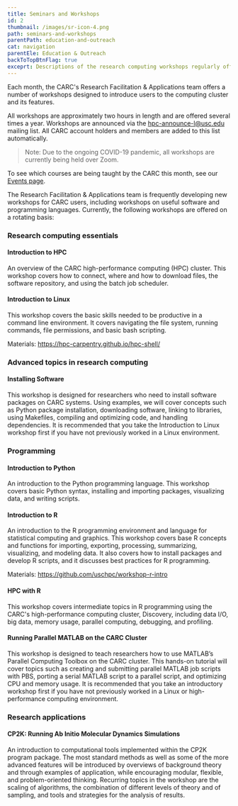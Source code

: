 ```yaml
---
title: Seminars and Workshops
id: 2
thumbnail: /images/sr-icon-4.png
path: seminars-and-workshops
parentPath: education-and-outreach
cat: navigation
parentEle: Education & Outreach
backToTopBtnFlag: true
exceprt: Descriptions of the research computing workshops regularly offered by the CARC.
---
```


Each month, the CARC's Research Facilitation & Applications team offers a number of workshops designed to introduce users to the computing cluster and its features.

All workshops are approximately two hours in length and are offered several times a year. Workshops are announced via the hpc-announce-l@usc.edu mailing list. All CARC account holders and members are added to this list automatically.

>Note: Due to the ongoing COVID-19 pandemic, all workshops are currently being held over Zoom.

To see which courses are being taught by the CARC this month, see our [Events page](/news-and-events/events).

The Research Facilitation & Applications team is frequently developing new workshops for CARC users, including workshops on useful software and programming languages. Currently, the following workshops are offered on a rotating basis:

### Research computing essentials

#### Introduction to HPC

An overview of the CARC high-performance computing (HPC) cluster. This workshop covers how to connect, where and how to download files, the software repository, and using the batch job scheduler.

#### Introduction to Linux

This workshop covers the basic skills needed to be productive in a command line environment. It covers navigating the file system, running commands, file permissions, and basic bash scripting.

Materials: https://hpc-carpentry.github.io/hpc-shell/

### Advanced topics in research computing

#### Installing Software

This workshop is designed for researchers who need to install software packages on CARC systems. Using examples, we will cover concepts such as Python package installation, downloading software, linking to libraries, using Makefiles, compiling and optimizing code, and handling dependencies. It is recommended that you take the Introduction to Linux workshop first if you have not previously worked in a Linux environment.

### Programming

#### Introduction to Python

An introduction to the Python programming language. This workshop covers basic Python syntax, installing and importing packages, visualizing data, and writing scripts.

#### Introduction to R

An introduction to the R programming environment and language for statistical computing and graphics. This workshop covers base R concepts and functions for importing, exporting, processing, summarizing, visualizing, and modeling data. It also covers how to install packages and develop R scripts, and it discusses best practices for R programming.

Materials: https://github.com/uschpc/workshop-r-intro

#### HPC with R

This workshop covers intermediate topics in R programming using the CARC's high-performance computing cluster, Discovery, including data I/O, big data, memory usage, parallel computing, debugging, and profiling.

#### Running Parallel MATLAB on the CARC Cluster

This workshop is designed to teach researchers how to use MATLAB’s Parallel Computing Toolbox on the CARC cluster. This hands-on tutorial will cover topics such as creating and submitting parallel MATLAB job scripts with PBS, porting a serial MATLAB script to a parallel script, and optimizing CPU and memory usage. It is recommended that you take an introductory workshop first if you have not previously worked in a Linux or high-performance computing environment.

### Research applications

#### CP2K: Running Ab Initio Molecular Dynamics Simulations

An introduction to computational tools implemented within the CP2K program package. The most standard methods as well as some of the more advanced features will be introduced by overviews of background theory and through examples of application, while encouraging modular, flexible, and problem-oriented thinking. Recurring topics in the workshop are the scaling of algorithms, the combination of different levels of theory and of sampling, and tools and strategies for the analysis of results.
